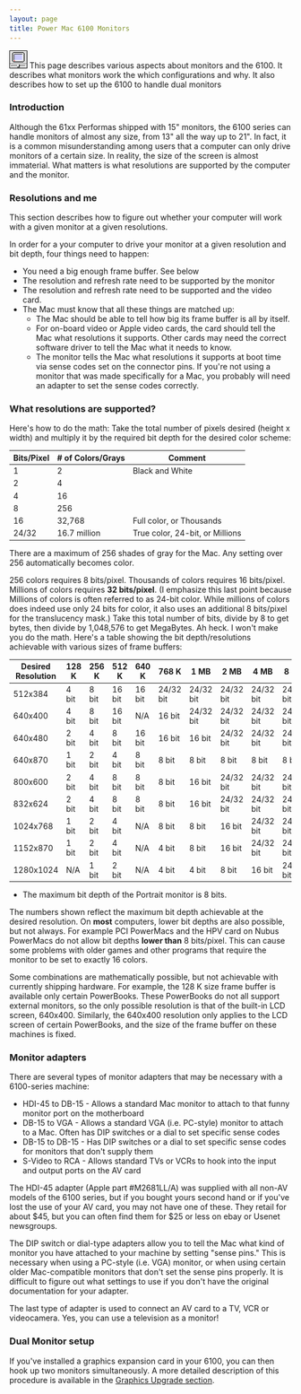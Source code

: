 ```yaml
---
layout: page
title: Power Mac 6100 Monitors
---
```


![Logo](/mac/powermac6100/img/08monitors.gif) This page describes various aspects about monitors and the 6100. It describes what monitors work the which configurations and why. It also describes how to set up the 6100 to handle dual monitors

### Introduction

Although the 61xx Performas shipped with 15" monitors, the 6100 series can handle monitors of almost any size, from 13" all the way up to 21". In fact, it is a common misunderstanding among users that a computer can only drive monitors of a certain size. In reality, the size of the screen is almost immaterial. What matters is what resolutions are supported by the computer and the monitor. 

### Resolutions and me

This section describes how to figure out whether your computer will work with a given monitor at a given resolutions.

In order for a your computer to drive your monitor at a given resolution and bit depth, four things need to happen:

* You need a big enough frame buffer. See below
* The resolution and refresh rate need to be supported by the monitor
* The resolution and refresh rate need to be supported and the video card.
* The Mac must know that all these things are matched up:
  * The Mac should be able to tell how big its frame buffer is all by itself.
  * For on-board video or Apple video cards, the card should tell the Mac what resolutions it supports. Other cards may need the correct software driver to tell the Mac what it needs to know.
  * The monitor tells the Mac what resolutions it supports at boot time via sense codes set on the connector pins. If you're not using a monitor that was made specifically for a Mac, you probably will need an adapter to set the sense codes correctly. 

### What resolutions are supported?

Here's how to do the math: Take the total number of pixels desired (height x width) and multiply it by the required bit depth for the desired color scheme:

Bits/Pixel | # of Colors/Grays | Comment
---------- | ----------------- | -------
1 | 2 | Black and White
2 | 4 | 
4 | 16 |
8 | 256 | 
16 | 32,768 | Full color, or Thousands
24/32 | 16.7 million | True color, 24-bit, or Millions

There are a maximum of 256 shades of gray for the Mac. Any setting over 256 automatically becomes color.

256 colors requires 8 bits/pixel. Thousands of colors requires 16 bits/pixel. Millions of colors requires **32 bits/pixel**. (I emphasize this last point because Millions of colors is often referred to as 24-bit color. While millions of colors does indeed use only 24 bits for color, it also uses an additional 8 bits/pixel for the translucency mask.) Take this total number of bits, divide by 8 to get bytes, then divide by 1,048,576 to get MegaBytes. Ah heck. I won't make you do the math. Here's a table showing the bit depth/resolutions achievable with various sizes of frame buffers:

Desired Resolution | 128 K | 256 K | 512 K | 640 K | 768 K | 1 MB | 2 MB | 4 MB | 8 MB
------------------ | ----- | ----- | ----- | ----- | ----- | ---- | ---- | ---- | ----
512x384 | 4 bit | 8 bit | 16 bit | 16 bit | 24/32 bit | 24/32 bit | 24/32 bit | 24/32 bit | 24/32 bit
640x400 | 4 bit | 8 bit | 16 bit | N/A | 16 bit | 24/32 bit | 24/32 bit | 24/32 bit | 24/32 bit
640x480 | 2 bit | 4 bit | 8 bit | 16 bit | 16 bit | 16 bit | 24/32 bit | 24/32 bit | 24/32 bit
640x870 | 1 bit | 2 bit | 4 bit | 8 bit | 8 bit | 8 bit | 8 bit | 8 bit | 8 bit
800x600 | 2 bit | 4 bit | 8 bit | 8 bit | 8 bit | 16 bit | 24/32 bit | 24/32 bit | 24/32 bit
832x624 | 2 bit | 4 bit | 8 bit | 8 bit | 8 bit | 16 bit | 24/32 bit | 24/32 bit | 24/32 bit
1024x768 | 1 bit | 2 bit | 4 bit | N/A | 8 bit | 8 bit | 16 bit | 24/32 bit | 24/32 bit
1152x870 | 1 bit | 2 bit | 4 bit | N/A | 4 bit | 8 bit | 16 bit | 24/32 bit | 24/32 bit
1280x1024 | N/A | 1 bit | 2 bit | N/A | 4 bit | 4 bit | 8 bit | 16 bit | 24/32 bit

* The maximum bit depth of the Portrait monitor is 8 bits.

The numbers shown reflect the maximum bit depth achievable at the desired resolution. On **most** computers, lower bit depths are also possible, but not always. For example PCI PowerMacs and the HPV card on Nubus PowerMacs do not allow bit depths **lower than** 8 bits/pixel. This can cause some problems with older games and other programs that require the monitor to be set to exactly 16 colors.

Some combinations are mathematically possible, but not achievable with currently shipping hardware. For example, the 128 K size frame buffer is available only certain PowerBooks. These PowerBooks do not all support external monitors, so the only possible resolution is that of the built-in LCD screen, 640x400. Similarly, the 640x400 resolution only applies to the LCD screen of certain PowerBooks, and the size of the frame buffer on these machines is fixed.

### Monitor adapters

There are several types of monitor adapters that may be necessary with a 6100-series machine: 

* HDI-45 to DB-15 - Allows a standard Mac monitor to attach to that funny monitor port on the motherboard
* DB-15 to VGA - Allows a standard VGA (i.e. PC-style) monitor to attach to a Mac. Often has DIP switches or a dial to set specific sense codes
* DB-15 to DB-15 - Has DIP switches or a dial to set specific sense codes for monitors that don't supply them
* S-Video to RCA - Allows standard TVs or VCRs to hook into the input and output ports on the AV card 

The HDI-45 adapter (Apple part #M2681LL/A) was supplied with all non-AV models of the 6100 series, but if you bought yours second hand or if you've lost the use of your AV card, you may not have one of these. They retail for about $45, but you can often find them for $25 or less on ebay or Usenet newsgroups.

The DIP switch or dial-type adapters allow you to tell the Mac what kind of monitor you have attached to your machine by setting "sense pins." This is necessary when using a PC-style (i.e. VGA) monitor, or when using certain older Mac-compatible monitors that don't set the sense pins properly. It is difficult to figure out what settings to use if you don't have the original documentation for your adapter.

The last type of adapter is used to connect an AV card to a TV, VCR or videocamera. Yes, you can use a television as a monitor!

### Dual Monitor setup

If you've installed a graphics expansion card in your 6100, you can then hook up two monitors simultaneously. A more detailed description of this procedure is available in the [Graphics Upgrade section](/mac/powermac6100/graphics/benefits.html).
